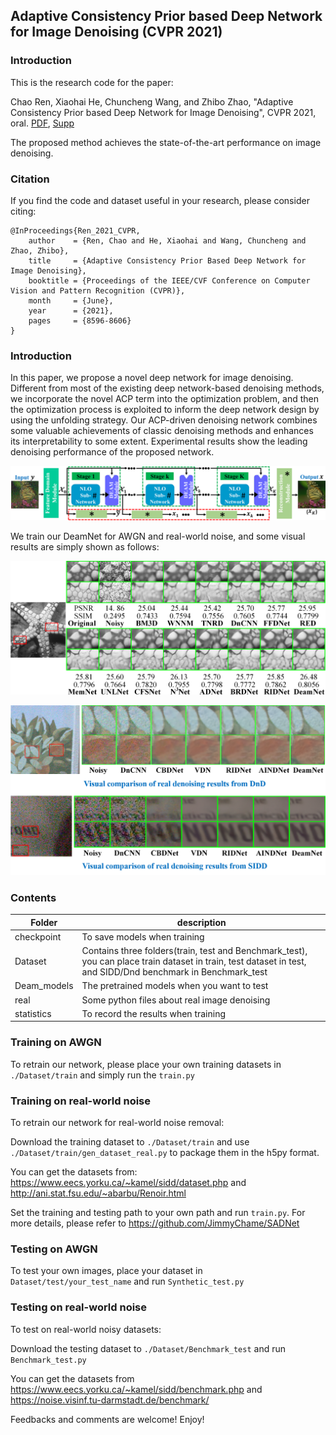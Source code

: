 ## Adaptive Consistency Prior based Deep Network for Image Denoising (CVPR 2021)

### Introduction

This is the research code for the paper:

Chao Ren, Xiaohai He, Chuncheng Wang, and Zhibo Zhao, "Adaptive Consistency Prior based Deep Network for Image Denoising", CVPR 2021, oral. [PDF](https://openaccess.thecvf.com/content/CVPR2021/papers/Ren_Adaptive_Consistency_Prior_Based_Deep_Network_for_Image_Denoising_CVPR_2021_paper.pdf), [Supp](https://openaccess.thecvf.com/content/CVPR2021/supplemental/Ren_Adaptive_Consistency_Prior_CVPR_2021_supplemental.pdf)

The proposed method achieves the state-of-the-art performance on image denoising.

### Citation

If you find the code and dataset useful in your research, please consider citing:

	@InProceedings{Ren_2021_CVPR,
	    author    = {Ren, Chao and He, Xiaohai and Wang, Chuncheng and Zhao, Zhibo},
	    title     = {Adaptive Consistency Prior Based Deep Network for Image Denoising},
	    booktitle = {Proceedings of the IEEE/CVF Conference on Computer Vision and Pattern Recognition (CVPR)},
	    month     = {June},
	    year      = {2021},
	    pages     = {8596-8606}
	}
### Introduction

In this paper, we propose a novel deep network for image denoising. Different from most of the existing deep network-based denoising methods, we incorporate the novel ACP term into the optimization problem, and then the optimization process is exploited to inform the deep network design by using the unfolding strategy. Our ACP-driven denoising network combines some valuable achievements of classic denoising methods and enhances its interpretability to some extent. Experimental results show the leading denoising performance of the proposed network.

![image](readme_images/overview.png)

We train our DeamNet for AWGN and real-world noise, and some visual results are simply shown as follows:

![image](readme_images/result_on_AWGN.png)

![image](readme_images/result_on_real-world.png)


### Contents
|  Folder    | description |
| ---|---|
|checkpoint | To save models when training|
|Dataset| Contains three folders(train, test and Benchmark_test), you can place train dataset in train, test dataset in test, and SIDD/Dnd benchmark in Benchmark_test
|Deam_models|The pretrained models when you want to test|
|real|Some python files about real image denoising|
|statistics|To record the results when training|

### Training on AWGN 
To retrain our network, please place your own training datasets in `./Dataset/train` and simply run the `train.py`

### Training on real-world noise
To retrain our network for real-world noise removal:

Download the training dataset to `./Dataset/train` and use `./Dataset/train/gen_dataset_real.py` to package them in the h5py format.

You can get the datasets from: https://www.eecs.yorku.ca/~kamel/sidd/dataset.php and http://ani.stat.fsu.edu/~abarbu/Renoir.html

Set the training and testing path to your own path and run `train.py`. For more details, please refer to https://github.com/JimmyChame/SADNet

### Testing on AWGN
To test your own images, place your dataset in `Dataset/test/your_test_name` and run `Synthetic_test.py`
### Testing on real-world noise
To test on real-world noisy datasets:

Download the testing dataset to `./Dataset/Benchmark_test` and run `Benchmark_test.py`

You can get the datasets from https://www.eecs.yorku.ca/~kamel/sidd/benchmark.php and https://noise.visinf.tu-darmstadt.de/benchmark/

Feedbacks and comments are welcome!
Enjoy!
